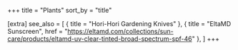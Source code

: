+++
title = "Plants"
sort_by = "title"

[extra]
see_also = [
	{ title = "Hori-Hori Gardening Knives" },
    { title = "EltaMD Sunscreen", href = "https://eltamd.com/collections/sun-care/products/eltamd-uv-clear-tinted-broad-spectrum-spf-46" },
]
+++

